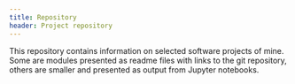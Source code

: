 ```yaml
---
title: Repository
header: Project repository
---
```


This repository contains information on selected software projects of mine. Some are modules presented as readme files with links to the git repository, others are smaller and presented as output from Jupyter notebooks. 
